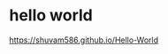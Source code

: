 <h1>hello world</h1>

<a href="https://shuvam586.github.io/Hello-World" target="_blank">https://shuvam586.github.io/Hello-World</a>